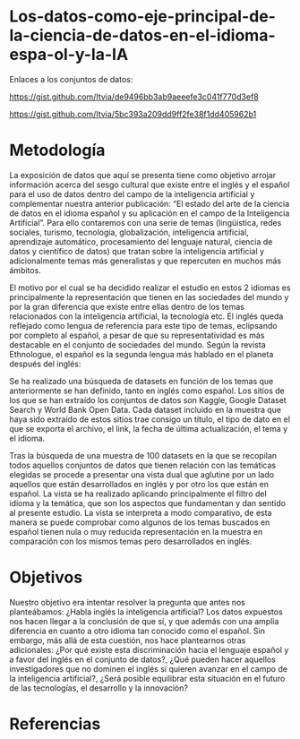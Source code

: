 # Los-datos-como-eje-principal-de-la-ciencia-de-datos-en-el-idioma-espa-ol-y-la-IA
Enlaces a los conjuntos de datos:

https://gist.github.com/Itvia/de9496bb3ab9aeeefe3c041f770d3ef8

https://gist.github.com/Itvia/5bc393a209dd9ff2fe38f1dd405962b1
# Metodología
La exposición de datos que aquí se presenta tiene como objetivo arrojar información acerca del sesgo cultural que existe entre el inglés y el español para el uso de datos dentro del campo de la inteligencia artificial y complementar nuestra anterior publicación: “El estado del arte de la ciencia de datos en el idioma español y su aplicación en el campo de la Inteligencia Artificial”. Para ello contaremos con una serie de temas (lingüística, redes sociales, turismo, tecnología, globalización, inteligencia artificial, aprendizaje automático, procesamiento del lenguaje natural, ciencia de datos y científico de datos) que tratan sobre la inteligencia artificial y adicionalmente temas más generalistas y que repercuten en muchos más ámbitos.

El motivo por el cual se ha decidido realizar el estudio en estos 2 idiomas es principalmente la representación que tienen en las sociedades del mundo y por la gran diferencia que existe entre ellas dentro de los temas relacionados con la inteligencia artificial, la tecnología etc. El inglés queda reflejado como lengua de referencia para este tipo de temas, eclipsando por completo al español, a pesar de que su representatividad es más destacable en el conjunto de sociedades del mundo. Según la revista Ethnologue, el español es la segunda lengua más hablado en el planeta después del inglés: 


Se ha realizado una búsqueda de datasets en función de los temas que anteriormente se han definido, tanto en inglés como español. Los sitios de los que se han extraído los conjuntos de datos son Kaggle, Google Dataset Search y World Bank Open Data. Cada dataset incluido en la muestra que haya sido extraído de estos sitios trae consigo un título, el tipo de dato en el que se exporta el archivo, el link, la fecha de última actualización, el tema y el idioma.

Tras la búsqueda de una muestra de 100 datasets en la que se recopilan todos aquellos conjuntos de datos que tienen relación con las temáticas elegidas se procede a presentar una vista dual que aglutine por un lado aquellos que están desarrollados en inglés y  por otro los que están en español. La vista se ha realizado aplicando principalmente el filtro del idioma y la temática, que son los aspectos que fundamentan y dan sentido al presente estudio. La vista se interpreta a modo comparativo, de esta manera se puede comprobar como algunos de los temas buscados en español tienen nula o muy reducida representación en la muestra en comparación con los mismos temas pero desarrollados en inglés. 

# Objetivos 
Nuestro objetivo era intentar resolver la pregunta que antes nos planteábamos: ¿Habla inglés la inteligencia artificial? Los datos expuestos nos hacen llegar a la conclusión de que sí, y que además con una amplia diferencia en cuanto a otro idioma tan conocido como el español. Sin embargo, más allá de esta cuestión, nos hace plantearnos otras adicionales: ¿Por qué existe esta discriminación hacia el lenguaje español y a favor del inglés en el conjunto de datos?, ¿Qué pueden hacer aquellos investigadores que no dominen el inglés si quieren avanzar en el campo de la inteligencia artificial?, ¿Será posible equilibrar esta situación en el futuro de las tecnologías, el desarrollo y la innovación?

# Referencias 
